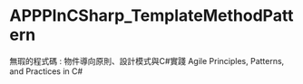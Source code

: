 # APPPInCSharp_TemplateMethodPattern

無瑕的程式碼 : 物件導向原則、設計模式與C#實踐 Agile Principles, Patterns, and Practices in C#